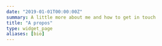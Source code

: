 ```yaml
---
date: "2019-01-01T00:00:00Z"
summary: A little more about me and how to get in touch
title: "A propos"
type: widget_page
aliases: [bio]
---
```

